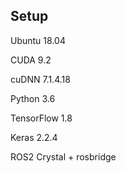 ## Setup
Ubuntu 18.04

  CUDA 9.2

  cuDNN 7.1.4.18

  Python 3.6

  TensorFlow 1.8
  
  Keras 2.2.4
  
  ROS2 Crystal + rosbridge
